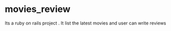 movies_review
=============

Its a ruby on rails project . It list the latest movies and user can write reviews
